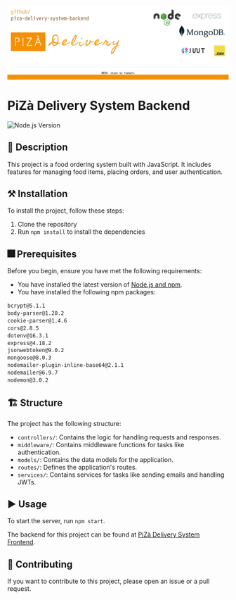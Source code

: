 <p align="center">
  <a href="#"> <img  width="" src="./header.png" alt="PiZà" /> </a>
</p>

# PiZà Delivery System Backend
![Node.js Version](https://img.shields.io/node/v/package)

## 🎇 Description

This project is a food ordering system built with JavaScript. It includes features for managing food items, placing orders, and user authentication.

## ⚒️ Installation

To install the project, follow these steps:

1. Clone the repository
2. Run `npm install` to install the dependencies

## 🎆 Prerequisites

Before you begin, ensure you have met the following requirements:

* You have installed the latest version of [Node.js and npm](https://nodejs.org/en/download/).
* You have installed the following npm packages:

```bash
bcrypt@5.1.1
body-parser@1.20.2
cookie-parser@1.4.6
cors@2.8.5
dotenv@16.3.1
express@4.18.2
jsonwebtoken@9.0.2
mongoose@8.0.3
nodemailer-plugin-inline-base64@2.1.1
nodemailer@6.9.7
nodemon@3.0.2
```

## 🏗️ Structure

The project has the following structure:

- `controllers/`: Contains the logic for handling requests and responses.
- `middleware/`: Contains middleware functions for tasks like authentication.
- `models/`: Contains the data models for the application.
- `routes/`: Defines the application's routes.
- `services/`: Contains services for tasks like sending emails and handling JWTs.

## ▶️ Usage

To start the server, run `npm start`.

The backend for this project can be found at [PiZà Delivery System Frontend](https://github.com/yudswin/piza-delivery-system-frontend).

## 🍕 Contributing

If you want to contribute to this project, please open an issue or a pull request.
